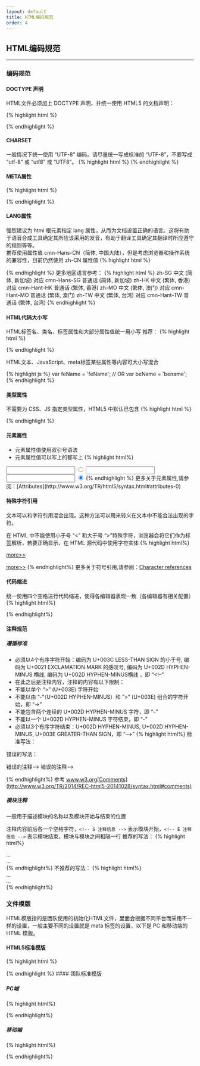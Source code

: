 ```yaml
---
layout: default
title: HTML编码规范
order: 4
---
```


## HTML编码规范
----------

### 编码规范

#### DOCTYPE 声明

HTML文件必须加上 DOCTYPE 声明，并统一使用 HTML5 的文档声明：

{% highlight html %}
<!DOCTYPE html>
{% endhighlight %}

#### CHARSET
一般情况下统一使用 “UTF-8” 编码。请尽量统一写成标准的 “UTF-8”，不要写成 “utf-8” 或 “utf8” 或 “UTF8”。
{% highlight html %}
<meta charset="UTF-8">
{% endhighlight %}

#### META属性
{% highlight html %}
<!-- 优先使用 IE 最新版本和 Chrome Frame -->
<meta http-equiv="X-UA-Compatible" content="IE=edge,chrome=1"/>
<!-- 识别厂商浏览器特殊meta -->
<meta name="renderer" content="webkit" />
{% endhighlight %}

#### LANG属性
强烈建议为 html 根元素指定 lang 属性，从而为文档设置正确的语言。这将有助于语音合成工具确定其所应该采用的发音，有助于翻译工具确定其翻译时所应遵守的规则等等。<br>
推荐使用属性值 cmn-Hans-CN（简体, 中国大陆），但是考虑浏览器和操作系统的兼容性，目前仍然使用 zh-CN 属性值
{% highlight html %}
<html lang="zh-CN">
  <!-- ... -->
</html>
{% endhighlight %}
更多地区语言参考：
{% highlight html %}
zh-SG 中文 (简体, 新加坡)   对应 cmn-Hans-SG 普通话 (简体, 新加坡)
zh-HK 中文 (繁体, 香港)     对应 cmn-Hant-HK 普通话 (繁体, 香港)
zh-MO 中文 (繁体, 澳门)     对应 cmn-Hant-MO 普通话 (繁体, 澳门)
zh-TW 中文 (繁体, 台湾)     对应 cmn-Hant-TW 普通话 (繁体, 台湾)
{% endhighlight %}

#### HTML代码大小写
HTML标签名、类名、标签属性和大部分属性值统一用小写
推荐：
{% highlight html %}
<!-- 推荐 -->
<div class="demo"></div>

<!-- 不推荐 -->
<div class="DEMO"></div>
<DIV CLASS="DEMO"></DIV>
{% endhighlight %}

HTML文本、JavaScript、meta标签某些属性等内容可大小写混合

{% highlight js %}
var feName = 'feName';
// OR
var beName = 'bename';
{% endhighlight %}

#### 类型属性
不需要为 CSS、JS 指定类型属性，HTML5 中默认已包含
{% highlight html %}
<!-- 推荐 -->
<link rel="stylesheet" href="" >
<script src=""></script>

<!-- 不推荐 -->
<link rel="stylesheet" type="text/css" href="" >
<script type="text/javascript" src="" ></script>
{% endhighlight %}

#### 元素属性
- 元素属性值使用双引号语法
- 元素属性值可以写上的都写上
{% highlight html%}
<!-- 推荐 -->
<input type="text">
<input type="radio" name="name" checked="checked" >

<!-- 不推荐 -->
<input type=text>
<input type='text'>
<input type='radio' name="name" checked >
{% endhighlight %}
更多关于元素属性,请参阅：[Attributes](http://www.w3.org/TR/html5/syntax.html#attributes-0)

#### 特殊字符引用
文本可以和字符引用混合出现。这种方法可以用来转义在文本中不能合法出现的字符。

在 HTML 中不能使用小于号 “<” 和大于号 “>”特殊字符，浏览器会将它们作为标签解析，若要正确显示，在 HTML 源代码中使用字符实体
{% highlight html%}
<!-- 推荐 -->
<a href="#">more&gt;&gt;</a>

<!-- 不推荐 -->
<a href="#">more>></a>
{% endhighlight%}
更多关于符号引用,请参阅：[Character references](http://www.w3.org/TR/html5/syntax.html#character-references)

#### 代码缩进
统一使用四个空格进行代码缩进，使得各编辑器表现一致（各编辑器有相关配置）
{% highlight html%}
<div class="hb-fed">
    <a href="#"></a>
</div>
{% endhighlight%}

#### 注释规范

##### 遵循标准
- 必须以4个有序字符开始：编码为 U+003C LESS-THAN SIGN 的小于号, 编码为 U+0021 EXCLAMATION MARK 的感叹号, 编码为 U+002D HYPHEN-MINUS 横线, 编码为 U+002D HYPHEN-MINUS横线 ，即 “<!–”
- 在此之后是注释内容，注释的内容有以下限制：
- 不能以单个 “>” (U+003E) 字符开始
- 不能以由 “-“（U+002D HYPHEN-MINUS）和 ”>” (U+003E) 组合的字符开始，即 “->”
- 不能包含两个连续的 U+002D HYPHEN-MINUS 字符，即 “–”
- 不能以一个 U+002D HYPHEN-MINUS 字符结束，即 “-”
- 必须以3个有序字符结束：U+002D HYPHEN-MINUS, U+002D HYPHEN-MINUS, U+003E GREATER-THAN SIGN，即 “–>”
{% highlight html%}
标准写法：
<!-- 注释信息 -->

错误的写法：
<!-->错误的注释-->

<!--->错误的注释-->

<!--错--误--的--注--释-->

<!--错 误 的 注 释--->

{% endhighlight%}
参考 www.w3.org[Comments](http://www.w3.org/TR/2014/REC-html5-20141028/syntax.html#comments)

##### 模块注释
一般用于描述模块的名称以及模块开始与结束的位置

注释内容前后各一个空格字符，`<!-- S 注释信息 -->` 表示模块开始，`<!-- E 注释信息 -->` 表示模块结束，模块与模块之间相隔一行
推荐的写法：
{% highlight html%}
<!-- S 注释信息 A -->
<div class="mod_a">
    ...
</div>
<!-- E 注释信息 A -->

<!-- S 注释信息 B -->
<div class="mod_b">
    ...
</div>
<!-- E 注释信息 B -->
{% endhighlight%}
不推荐的写法：
{% highlight html%}
<!-- S 注释信息 A -->
<div class="mod_a">
    ...
</div>
<!-- E 注释信息 A -->
<!-- S 注释信息 B -->
<div class="mod_b">
    ...
</div>
<!-- E 注释信息t B -->
{% endhighlight%}

### 文件模版
HTML模版指的是团队使用的初始化HTML文件，里面会根据不同平台而采用不一样的设置，一般主要不同的设置就是 mata 标签的设置，以下是 PC 和移动端的 HTML 模版。

#### HTML5标准模版

{% highlight html %}
<!DOCTYPE html>
<html lang="zh-CN">
<head>
<meta charset="UTF-8">
<title>HTML5标准模版</title>
</head>
<body>

</body>
</html>
{% endhighlight %}
#### 团队标准模版

##### PC端
{% highlight html%}
<!DOCTYPE html>
<html lang="zh-CN">
<head>
    <meta charset="UTF-8">
    <meta name="keywords" content="your keywords">
    <meta name="description" content="your description">
    <meta name="author" content="author,email address">
    <meta name="robots" content="index,follow">
    <meta http-equiv="X-UA-Compatible" content="IE=Edge,chrome=1">
    <meta name="viewport" content="width=device-width, initial-scale=1, user-scalable=no">
    <link rel="shortcut icon" href="/favicon.ico" type="image/x-icon">
    <title>团队标准模版</title>
    <link rel="dns-prefetch" href="">
    <link rel="stylesheet" href="http://[cdn]/xxx.css" >
</head>
<body>

</body>
</html>
{% endhighlight%}

##### 移动端
{% highlight html%}
<!DOCTYPE html>
<html lang="zh-CN">
<head>
    <meta charset="UTF-8">
    <meta name="viewport" content="width=device-width, initial-scale=1.0, maximum-scale=1.0, user-scalable=no, shrink-to-fit=no" >
    <meta name="format-detection" content="telephone=no" >
    <title>移动端HTML模版</title>
    <link rel="dns-prefetch" href="">
    <link rel="stylesheet" href="http://[cdn]/xxx.css" >
</head>
<body>

</body>
</html>
{% endhighlight%}
